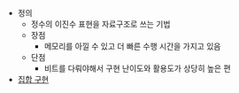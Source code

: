 - 정의
    - 정수의 이진수 표현을 자료구조로 쓰는 기법
  - 장점
    - 메모리를 아낄 수 있고 더 빠른 수행 시간을 가지고 있음
  - 단점
    - 비트를 다뤄야해서 구현 난이도와 활용도가 상당히 높은 편
- [집합 구현](bit_masking(set).cpp)